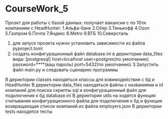 # CourseWork_5

Проэкт для работы с базой данных: получает вакансии с по 10ти компаниям с HeadHunter:
    1.Альфа-банк
    2.Сбер
    3.Тинькофф
    4.Ozon
    5.Газпром
    6.Почта
    7.Яндекс
    8.Metro
    9.ВТБ
    10.Северсталь

1. для запуск проэкта нужно установить зависимости из файла pyproject.toml 
2. создать конфигурационный файл database.ini в дериктории data_files вида:
[postgresql]
host=localhost
user=postgres(по умолчанию)
password=****(ваш пароль)
port=5432(по умолчанию)
3.Запустить файл main.py и следовать сценарию программы
    
В дериктории classes находяться классы для взвимодействия с бд и HeadHunter
В дериктории data_files находяться файлы с названиями и id компаний для поиска скрипты sql и конфигурационный файл для подключения к бд database.ini
В дериктории utils на ходятся функция считывания конфигурационного файла для подключения к бд и функция возвращающая список компаний из файла employers.json
В дериктории tests находятся тесты


 
